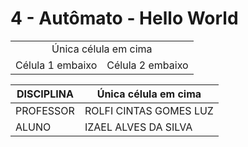 # 4 - Autômato - Hello World

<table>
  <tr>
    <td colspan="2" align="center">Única célula em cima</td>
  </tr>
  <tr>
    <td align="center">Célula 1 embaixo</td>
    <td align="center">Célula 2 embaixo</td>
  </tr>
</table>

| DISCIPLINA  | Única célula em cima    |
|-------------|-------------------------|
| PROFESSOR   | ROLFI CINTAS GOMES LUZ  |
| ALUNO       | IZAEL ALVES DA SILVA    |


